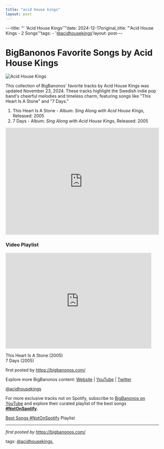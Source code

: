 ```yaml
---
title: "acid house kings"
layout: post
---
```

---title: "' 'Acid House Kings''"date: 2024-12-17original_title: "'Acid House Kings - 2 Songs'"tags:  - '[@acidhousekings](/tags/acidhousekings/)'layout: post---<h1>BigBanonos Favorite Songs by Acid House Kings</h1><img src="https://images.genius.com/71fa9dbf0385c34a06159fdec0f952b3.1000x1000x1.jpg" alt="Acid House Kings"> <p>This collection of BigBanonos' favorite tracks by Acid House Kings was updated November 23, 2024. These tracks highlight the Swedish indie pop band's cheerful melodies and timeless charm, featuring songs like "This Heart Is A Stone" and "7 Days."</p> <ol> <li>This Heart Is A Stone - Album: <i>Sing Along with Acid House Kings</i>, Released: 2005</li> <li>7 Days - Album: <i>Sing Along with Acid House Kings</i>, Released: 2005</li></ol> <div> <iframe src="https://open.spotify.com/embed/playlist/4hAFWnqKmGo0UJsWmFZKiR?utm_source=generator" width="100%" height="352" frameborder="0" allowfullscreen="" allow="autoplay; clipboard-write; encrypted-media; fullscreen; picture-in-picture" loading="lazy"></iframe></div> <h3>Video Playlist</h3><div> <iframe allowfullscreen="" frameborder="0" height="315" src="https://www.youtube.com/embed/6vIwjaOyZWk?list=PLtuNtuTatqI2vpx5qUyR9Hxe2BsyQEpOD" width="95%"></iframe> <p>This Heart Is A Stone (2005) <br> 7 Days (2005)</p></div> <p>first posted by https://bigbanonos.com/</p> <div> <p>Explore more BigBanonos content: <a href="https://bigbanonos.com/">Website</a> | <a href="https://www.youtube.com/[@BigBanonos](/tags/BigBanonos/)">YouTube</a> | <a href="https://x.com/bigbanonos">Twitter</a></p></div> <!-- Tags --><p>[@acidhousekings](/tags/acidhousekings/)</p><!--Subscribe and Playlist Links--><div>    <p>For more exclusive tracks not on Spotify, subscribe to <a href="https://www.youtube.com/[@BigBanonos](/tags/BigBanonos/)" target="_blank">BigBanonos on YouTube</a> and explore their curated playlist of the best songs <strong>[#NotOnSpotify](/tags/NotOnSpotify/)</strong>.</p>    <p><a href="https://www.youtube.com/playlist?list=PLtuNtuTatqI0kFahUCbtbfenC_ET5O_tr" target="_blank">Best Songs [#NotOnSpotify](/tags/NotOnSpotify/) Playlist<br /></a></p></div><hr /><p><em>first posted by</em> <a href="https://bigbanonos.com/" rel="noopener" target="_new">https://bigbanonos.com/</a></p><p>tags: [@acidhousekings](/tags/acidhousekings/),</p>